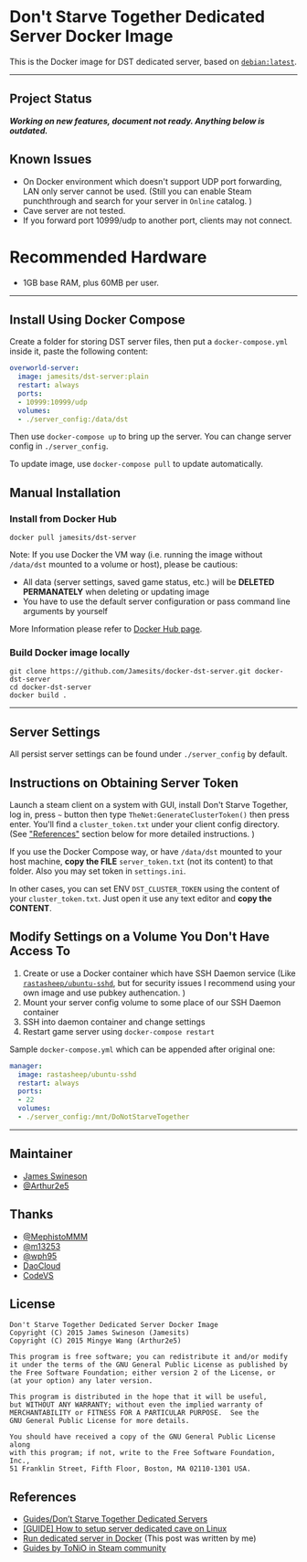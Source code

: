 # Don't Starve Together Dedicated Server Docker Image

This is the Docker image for DST dedicated server, based on [`debian:latest`](https://hub.docker.com/_/debian/).

----------

## Project Status

***Working on new features, document not ready. Anything below is outdated.***

## Known Issues

 * On Docker environment which doesn't support UDP port forwarding, LAN only server cannot be used. (Still you can enable Steam punchthrough and search for your server in `Online` catalog. )
 * Cave server are not tested.
 * If you forward port 10999/udp to another port, clients may not connect. 
 
# Recommended Hardware

 * 1GB base RAM, plus 60MB per user.
 
----------

## Install Using Docker Compose

Create a folder for storing DST server files, then put a `docker-compose.yml` inside it, paste the following content: 
```yaml
overworld-server:
  image: jamesits/dst-server:plain
  restart: always
  ports:
  - 10999:10999/udp
  volumes:
  - ./server_config:/data/dst
```
Then use `docker-compose up` to bring up the server. You can change server config in `./server_config`.

To update image, use `docker-compose pull` to update automatically. 

## Manual Installation

### Install from Docker Hub

```shell
docker pull jamesits/dst-server
```

Note: If you use Docker the VM way (i.e. running the image without `/data/dst` mounted to a volume or host), please be cautious:

  * All data (server settings, saved game status, etc.) will be **DELETED PERMANATELY** when deleting or updating image
  * You have to use the default server configuration or pass command line arguments by yourself

More Information please refer to [Docker Hub page](https://hub.docker.com/r/jamesits/don-t-starve-together-dedicated-server/).

### Build Docker image locally

```shell
git clone https://github.com/Jamesits/docker-dst-server.git docker-dst-server
cd docker-dst-server
docker build .
```

----------
 
## Server Settings

All persist server settings can be found under `./server_config` by default. 

## Instructions on Obtaining Server Token

Launch a steam client on a system with GUI, install Don't Starve Together, log in, press `~` button then type `TheNet:GenerateClusterToken()` then press enter. You'll find a `cluster_token.txt` under your client config directory. (See ["References"](#references) section below for more detailed instructions. )

If you use the Docker Compose way, or have `/data/dst` mounted to your host machine, **copy the FILE** `server_token.txt` (not its content) to that folder. Also you may set token in `settings.ini`.

In other cases, you can set ENV `DST_CLUSTER_TOKEN` using the content of your `cluster_token.txt`. Just open it use any text editor and **copy the CONTENT**.

## Modify Settings on a Volume You Don't Have Access To

 1. Create or use a Docker container which have SSH Daemon service (Like [`rastasheep/ubuntu-sshd`](https://registry.hub.docker.com/u/rastasheep/ubuntu-sshd/), but for security issues I recommend using your own image and use pubkey authencation. )
 2. Mount your server config volume to some place of our SSH Daemon container
 3. SSH into daemon container and change settings
 4. Restart game server using `docker-compose restart`
 
Sample `docker-compose.yml` which can be appended after original one: 
```yaml
manager:
  image: rastasheep/ubuntu-sshd
  restart: always
  ports:
  - 22
  volumes:
  - ./server_config:/mnt/DoNotStarveTogether
```

----------

## Maintainer

 * [James Swineson](https://swineson.me)
 * [@Arthur2e5](https://github.com/Arthur2e5)
 
## Thanks

 * [@MephistoMMM](https://github.com/MephistoMMM)
 * [@m13253](https://github.com/m13253)
 * [@wph95](https://github.com/wph95)
 * [DaoCloud](https://daocloud.io)
 * [CodeVS](http://codevs.cn/)
 
## License

    Don't Starve Together Dedicated Server Docker Image
    Copyright (C) 2015 James Swineson (Jamesits)
    Copyright (C) 2015 Mingye Wang (Arthur2e5)

    This program is free software; you can redistribute it and/or modify
    it under the terms of the GNU General Public License as published by
    the Free Software Foundation; either version 2 of the License, or
    (at your option) any later version.

    This program is distributed in the hope that it will be useful,
    but WITHOUT ANY WARRANTY; without even the implied warranty of
    MERCHANTABILITY or FITNESS FOR A PARTICULAR PURPOSE.  See the
    GNU General Public License for more details.

    You should have received a copy of the GNU General Public License along
    with this program; if not, write to the Free Software Foundation, Inc.,
    51 Franklin Street, Fifth Floor, Boston, MA 02110-1301 USA.

## References

 * [Guides/Don’t Starve Together Dedicated Servers](http://dont-starve-game.wikia.com/wiki/Guides/Don%E2%80%99t_Starve_Together_Dedicated_Servers)
 * [[GUIDE] How to setup server dedicated cave on Linux](http://forums.kleientertainment.com/topic/59563-guide-how-to-setup-server-dedicated-cave-on-linux/)
 * [Run dedicated server in Docker](http://forums.kleientertainment.com/topic/60329-run-dedicated-server-in-docker/) (This post was written by me)
 * [Guides by ToNiO in Steam community](https://steamcommunity.com/id/ToNiO44/myworkshopfiles/?section=guides&appid=322330)
